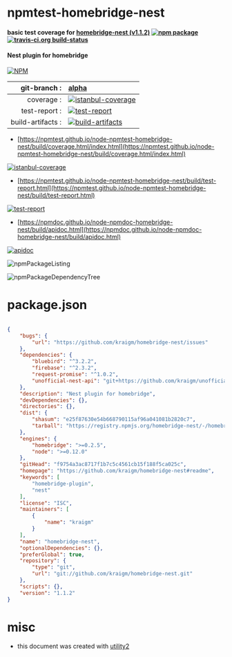 # npmtest-homebridge-nest

#### basic test coverage for  [homebridge-nest (v1.1.2)](https://github.com/kraigm/homebridge-nest#readme)  [![npm package](https://img.shields.io/npm/v/npmtest-homebridge-nest.svg?style=flat-square)](https://www.npmjs.org/package/npmtest-homebridge-nest) [![travis-ci.org build-status](https://api.travis-ci.org/npmtest/node-npmtest-homebridge-nest.svg)](https://travis-ci.org/npmtest/node-npmtest-homebridge-nest)

#### Nest plugin for homebridge

[![NPM](https://nodei.co/npm/homebridge-nest.png?downloads=true&downloadRank=true&stars=true)](https://www.npmjs.com/package/homebridge-nest)

| git-branch : | [alpha](https://github.com/npmtest/node-npmtest-homebridge-nest/tree/alpha)|
|--:|:--|
| coverage : | [![istanbul-coverage](https://npmtest.github.io/node-npmtest-homebridge-nest/build/coverage.badge.svg)](https://npmtest.github.io/node-npmtest-homebridge-nest/build/coverage.html/index.html)|
| test-report : | [![test-report](https://npmtest.github.io/node-npmtest-homebridge-nest/build/test-report.badge.svg)](https://npmtest.github.io/node-npmtest-homebridge-nest/build/test-report.html)|
| build-artifacts : | [![build-artifacts](https://npmtest.github.io/node-npmtest-homebridge-nest/glyphicons_144_folder_open.png)](https://github.com/npmtest/node-npmtest-homebridge-nest/tree/gh-pages/build)|

- [https://npmtest.github.io/node-npmtest-homebridge-nest/build/coverage.html/index.html](https://npmtest.github.io/node-npmtest-homebridge-nest/build/coverage.html/index.html)

[![istanbul-coverage](https://npmtest.github.io/node-npmtest-homebridge-nest/build/screenCapture.buildCi.browser.%252Ftmp%252Fbuild%252Fcoverage.lib.html.png)](https://npmtest.github.io/node-npmtest-homebridge-nest/build/coverage.html/index.html)

- [https://npmtest.github.io/node-npmtest-homebridge-nest/build/test-report.html](https://npmtest.github.io/node-npmtest-homebridge-nest/build/test-report.html)

[![test-report](https://npmtest.github.io/node-npmtest-homebridge-nest/build/screenCapture.buildCi.browser.%252Ftmp%252Fbuild%252Ftest-report.html.png)](https://npmtest.github.io/node-npmtest-homebridge-nest/build/test-report.html)

- [https://npmdoc.github.io/node-npmdoc-homebridge-nest/build/apidoc.html](https://npmdoc.github.io/node-npmdoc-homebridge-nest/build/apidoc.html)

[![apidoc](https://npmdoc.github.io/node-npmdoc-homebridge-nest/build/screenCapture.buildCi.browser.%252Ftmp%252Fbuild%252Fapidoc.html.png)](https://npmdoc.github.io/node-npmdoc-homebridge-nest/build/apidoc.html)

![npmPackageListing](https://npmtest.github.io/node-npmtest-homebridge-nest/build/screenCapture.npmPackageListing.svg)

![npmPackageDependencyTree](https://npmtest.github.io/node-npmtest-homebridge-nest/build/screenCapture.npmPackageDependencyTree.svg)



# package.json

```json

{
    "bugs": {
        "url": "https://github.com/kraigm/homebridge-nest/issues"
    },
    "dependencies": {
        "bluebird": "^3.2.2",
        "firebase": "^2.3.2",
        "request-promise": "^1.0.2",
        "unofficial-nest-api": "git+https://github.com/kraigm/unofficial_nodejs_nest.git#3cbd337adc32fab3b481659b38d86f9fcd6a9c02"
    },
    "description": "Nest plugin for homebridge",
    "devDependencies": {},
    "directories": {},
    "dist": {
        "shasum": "e25f87630e54b668790115af96a041081b2820c7",
        "tarball": "https://registry.npmjs.org/homebridge-nest/-/homebridge-nest-1.1.2.tgz"
    },
    "engines": {
        "homebridge": ">=0.2.5",
        "node": ">=0.12.0"
    },
    "gitHead": "f9754a3ac8717f1b7c5c4561cb15f188f5ca025c",
    "homepage": "https://github.com/kraigm/homebridge-nest#readme",
    "keywords": [
        "homebridge-plugin",
        "nest"
    ],
    "license": "ISC",
    "maintainers": [
        {
            "name": "kraigm"
        }
    ],
    "name": "homebridge-nest",
    "optionalDependencies": {},
    "preferGlobal": true,
    "repository": {
        "type": "git",
        "url": "git://github.com/kraigm/homebridge-nest.git"
    },
    "scripts": {},
    "version": "1.1.2"
}
```



# misc
- this document was created with [utility2](https://github.com/kaizhu256/node-utility2)
